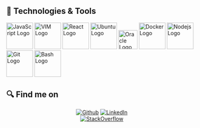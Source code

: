 
<!-- links to your social media accounts -->

[1]: https://twitter.com/Martin_Heinz_
[2]: https://github.com/MartinHeinz
[3]: https://www.linkedin.com/in/heinz-martin/

## 🔧 Technologies & Tools
<img src="https://cdn.worldvectorlogo.com/logos/logo-javascript.svg" alt="JavaScript Logo" width="70" height="70" /> <img src="https://cdn.worldvectorlogo.com/logos/vim.svg" alt="VIM Logo" width="70" height="70" /> <img src="https://cdn.worldvectorlogo.com/logos/react-2.svg" alt="React Logo" width="70" height="70" /> <img src="https://cdn.worldvectorlogo.com/logos/ubuntu-4.svg" alt="Ubuntu Logo" width="70" height="70" /> <img src="https://cdn.worldvectorlogo.com/logos/oracle-6.svg" alt="Oracle Logo" width="50" height="50" /> <img src="https://cdn.worldvectorlogo.com/logos/docker.svg" alt="Docker Logo" width="70" height="70" /> <img src="https://cdn.worldvectorlogo.com/logos/nodejs-1.svg" alt="Nodejs Logo" width="70" height="70" /> <img src="https://cdn.worldvectorlogo.com/logos/git-icon.svg" alt="Git Logo" width="70" height="70" /> <img src="https://cdn.worldvectorlogo.com/logos/bash-1.svg" alt="Bash Logo" width="70" height="70" />


## 🔍 Find me on
<p align="center"><a 
href="https://github.com/todevmilen" target="_blank"><img alt="Github" 
src="https://img.shields.io/badge/GitHub-%2312100E.svg?&style=for-the-badge&logo=Github&logoColor=white" /></a> <a 
href="https://www.linkedin.com/in/milen-todev-1a3510167" target="_blank"><img alt="LinkedIn" 
src="https://img.shields.io/badge/linkedin-%2312100E.svg?&style=for-the-badge&logo=linkedin&logoColor=blue" /></a><br> <a 
href="https://stackoverflow.com/users/19099618/todevv" target="_blank"><img alt="StackOverflow" 
src="https://stackoverflow-badge.vercel.app/?userID=19099618" /></a> 
</p>
